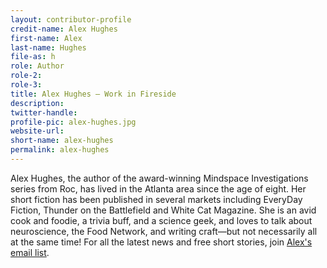 ```yaml
---
layout: contributor-profile
credit-name: Alex Hughes
first-name: Alex
last-name: Hughes
file-as: h
role: Author
role-2:
role-3:
title: Alex Hughes — Work in Fireside
description:
twitter-handle:
profile-pic: alex-hughes.jpg
website-url:
short-name: alex-hughes
permalink: alex-hughes
---
```

Alex Hughes, the author of the award-winning Mindspace Investigations series from Roc, has lived in the Atlanta area since the age of eight. Her short fiction has been published in several markets including EveryDay Fiction, Thunder on the Battlefield and White Cat Magazine. She is an avid cook and foodie, a trivia buff, and a science geek, and loves to talk about neuroscience, the Food Network, and writing craft—but not necessarily all at the same time! For all the latest news and free short stories, join [Alex's email list](http://bit.ly/AlexsList).
